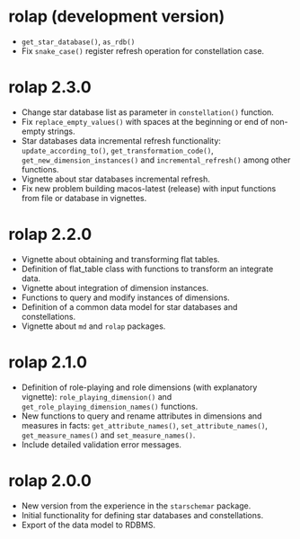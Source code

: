 # rolap (development version)
* `get_star_database()`, `as_rdb()`
* Fix `snake_case()` register refresh operation for constellation case.

# rolap 2.3.0
* Change star database list as parameter in `constellation()` function.
* Fix `replace_empty_values()` with spaces at the beginning or end of non-empty strings.
* Star databases data incremental refresh functionality: `update_according_to()`, `get_transformation_code()`, `get_new_dimension_instances()` and `incremental_refresh()` among other functions.
* Vignette about star databases incremental refresh.
* Fix new problem building macos-latest (release) with input functions from file or database in vignettes.

# rolap 2.2.0
* Vignette about obtaining and transforming flat tables.
* Definition of flat_table class with functions to transform an integrate data.
* Vignette about integration of dimension instances.
* Functions to query and modify instances of dimensions.
* Definition of a common data model for star databases and constellations.
* Vignette about `md` and `rolap` packages.

# rolap 2.1.0
* Definition of role-playing and role dimensions (with explanatory vignette): `role_playing_dimension()` and `get_role_playing_dimension_names()` functions.
* New functions to query and rename attributes in dimensions and measures in facts: `get_attribute_names()`, `set_attribute_names()`, `get_measure_names()` and `set_measure_names()`.
* Include detailed validation error messages.

# rolap 2.0.0
* New version from the experience in the `starschemar` package.
* Initial functionality for defining star databases and constellations.
* Export of the data model to RDBMS.
